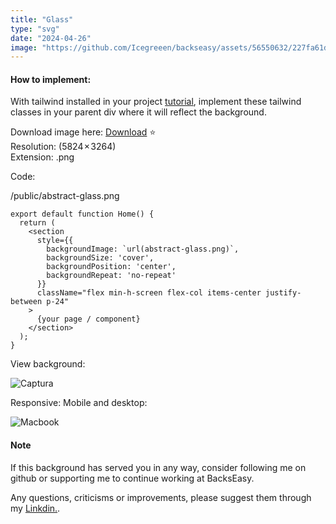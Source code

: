 ```yaml
---
title: "Glass"
type: "svg"
date: "2024-04-26"
image: "https://github.com/Icegreeen/backseasy/assets/56550632/227fa61d-82ef-4303-9f58-2578d6abe0d2"
---
```

#### How to implement:

With tailwind installed in your project [tutorial](https://backseasy.com/blog/install-tailwind-nextjs), implement these tailwind classes in your parent div where it will reflect the background.

Download image here: [Download](https://drive.google.com/file/d/1k-oGA7TmpHNl6Vg476MldRrpVJnzOldh/view?usp=sharing) ⭐ <br>
Resolution: (5824 × 3264) <br>
Extension: .png

Code:

/public/abstract-glass.png

```
export default function Home() {
  return (
    <section
      style={{
        backgroundImage: `url(abstract-glass.png)`,
        backgroundSize: 'cover', 
        backgroundPosition: 'center',
        backgroundRepeat: 'no-repeat' 
      }}
      className="flex min-h-screen flex-col items-center justify-between p-24"
    >
      {your page / component}
    </section>
  );
}

```

View background:

![Captura](https://github.com/Icegreeen/backseasy/assets/56550632/654df229-48ca-40bc-8a2b-3ada3fbe399b)

Responsive: Mobile and desktop:

![Macbook](https://github.com/Icegreeen/backseasy/assets/56550632/9cbb229e-d5a5-4df4-b357-4d73fd248563)

#### Note

If this background has served you in any way, consider following me on github or supporting me to continue working at BacksEasy.

Any questions, criticisms or improvements, please suggest them through my [Linkdin.](https://www.linkedin.com/in/flavioaquila/).